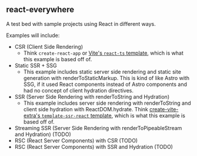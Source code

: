## react-everywhere

A test bed with sample projects using React in different ways.

Examples will include:

- CSR (Client Side Rendering)
  - Think `create-react-app` or [Vite's `react-ts` template](https://github.com/vitejs/vite/tree/main/packages/create-vite/template-react-ts), which is what this example is based off of.
- Static SSR + SSG
  - This example includes static server side rendering and static site generation with renderToStaticMarkup. This is kind of like Astro with SSG, if it used React components instead of Astro components and had no concept of client hydration directives.
- SSR (Server Side Rendering with renderToString and Hydration)
  - This example includes server side rendering with renderToString and client side hydration with ReactDOM.hydrate. Think [create-vite-extra's `template-ssr-react` template](https://github.com/bluwy/create-vite-extra/tree/master/template-ssr-react), which is what this example is based off of.
- Streaming SSR (Server Side Rendering with renderToPipeableStream and Hydration) (TODO)
- RSC (React Server Components) with CSR (TODO)
- RSC (React Server Components) with SSR and Hydration (TODO)

